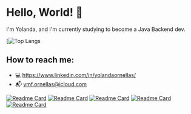 # Hello, World! 👋
I'm Yolanda, and I'm currently studying to become a Java Backend dev.

[![Top Langs](https://github-readme-stats.vercel.app/api/top-langs/?username=yornellas&layout=compact&theme=dark&langs_count=8)


## How to reach me:
- 💻  https://www.linkedin.com/in/yolandaornellas/
- 📬  ymf.ornellas@icloud.com

[![Readme Card](https://github-readme-stats.vercel.app/api/pin/?username=yornellas&repo=demo-dao-jdbc&theme=dark)](https://github.com/yornellas/demo-dao-jdbc)
[![Readme Card](https://github-readme-stats.vercel.app/api/pin/?username=yornellas&repo=shop-order-java-composition&theme=dark)](https://github.com/yornellas/shop-order-java-composition)
[![Readme Card](https://github-readme-stats.vercel.app/api/pin/?username=yornellas&repo=cities-api&theme=dark)](https://github.com/yornellas/cities-api)
[![Readme Card](https://github-readme-stats.vercel.app/api/pin/?username=yornellas&repo=order-springboot-java&theme=dark)](https://github.com/yornellas/order-springboot-java)
[![Readme Card](https://github-readme-stats.vercel.app/api/pin/?username=yornellas&repo=estudos-HiringCoders-VTEX&theme=dark)](https://github.com/yornellas/estudos-HiringCoders-VTEX)

<!---
yornellas/yornellas is a ✨ special ✨ repository because its `README.md` (this file) appears on your GitHub profile.
You can click the Preview link to take a look at your changes.
--->
